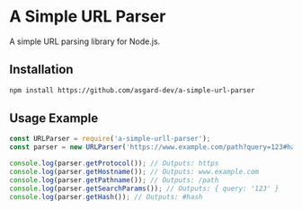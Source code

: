 # A Simple URL Parser

A simple URL parsing library for Node.js.

## Installation

```bash
npm install https://github.com/asgard-dev/a-simple-url-parser
```

## Usage Example

```javascript
const URLParser = require('a-simple-urll-parser');
const parser = new URLParser('https://www.example.com/path?query=123#hash');

console.log(parser.getProtocol()); // Outputs: https
console.log(parser.getHostname()); // Outputs: www.example.com
console.log(parser.getPathname()); // Outputs: /path
console.log(parser.getSearchParams()); // Outputs: { query: '123' }
console.log(parser.getHash()); // Outputs: #hash
```
